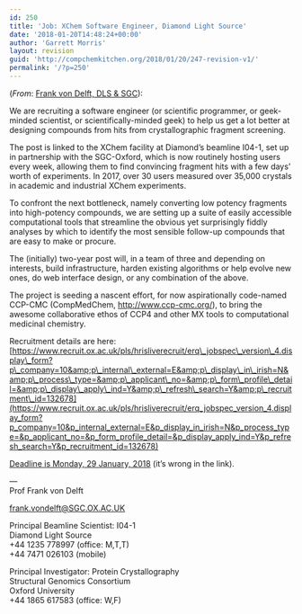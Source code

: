 ```yaml
---
id: 250
title: 'Job: XChem Software Engineer, Diamond Light Source'
date: '2018-01-20T14:48:24+00:00'
author: 'Garrett Morris'
layout: revision
guid: 'http://compchemkitchen.org/2018/01/20/247-revision-v1/'
permalink: '/?p=250'
---
```


(*From*: <u>Frank von Delft, DLS &amp; SGC</u>):

We are recruiting a software engineer (or scientific programmer, or geek-minded scientist, or scientifically-minded geek) to help us get a lot better at designing compounds from hits from crystallographic fragment screening.

The post is linked to the XChem facility at Diamond’s beamline I04-1, set up in partnership with the SGC-Oxford, which is now routinely hosting users every week, allowing them to find convincing fragment hits with a few days’ worth of experiments. In 2017, over 30 users measured over 35,000 crystals in academic and industrial XChem experiments.

To confront the next bottleneck, namely converting low potency fragments into high-potency compounds, we are setting up a suite of easily accessible computational tools that streamline the obvious yet surprisingly fiddly analyses by which to identify the most sensible follow-up compounds that are easy to make or procure.

The (initially) two-year post will, in a team of three and depending on interests, build infrastructure, harden existing algorithms or help evolve new ones, do web interface design, or any combination of the above.

The project is seeding a nascent effort, for now aspirationally code-named CCP-CMC (CompMedChem, <http://www.ccp-cmc.org/>), to bring the awesome collaborative ethos of CCP4 and other MX tools to computational medicinal chemistry.

Recruitment details are here: [https://www.recruit.ox.ac.uk/pls/hrisliverecruit/erq\_jobspec\_version\_4.display\_form?p\_company=10&amp;p\_internal\_external=E&amp;p\_display\_in\_irish=N&amp;p\_process\_type=&amp;p\_applicant\_no=&amp;p\_form\_profile\_detail=&amp;p\_display\_apply\_ind=Y&amp;p\_refresh\_search=Y&amp;p\_recruitment\_id=132678](https://www.recruit.ox.ac.uk/pls/hrisliverecruit/erq_jobspec_version_4.display_form?p_company=10&p_internal_external=E&p_display_in_irish=N&p_process_type=&p_applicant_no=&p_form_profile_detail=&p_display_apply_ind=Y&p_refresh_search=Y&p_recruitment_id=132678)

<u> Deadline is Monday, 29 January, 2018</u> (it’s wrong in the link).

—  
Prof Frank von Delft

<frank.vondelft@SGC.OX.AC.UK>

Principal Beamline Scientist: I04-1  
Diamond Light Source  
+44 1235 778997 (office: M,T,T)  
+44 7471 026103 (mobile)

Principal Investigator: Protein Crystallography  
Structural Genomics Consortium  
Oxford University  
+44 1865 617583 (office: W,F)